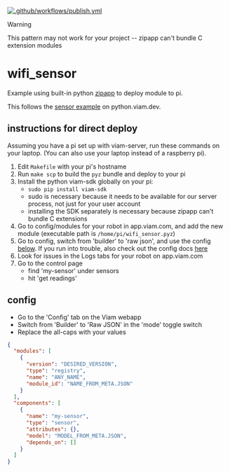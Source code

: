 [![.github/workflows/publish.yml](https://github.com/viamrobotics/zipapp-module/actions/workflows/publish.yml/badge.svg)](https://github.com/viamrobotics/zipapp-module/actions/workflows/publish.yml)

> [!WARNING]
> This pattern may not work for your project -- zipapp can't bundle C extension modules

# wifi_sensor

Example using built-in python [zipapp](https://docs.python.org/3.11/library/zipapp.html) to deploy module to pi.

This follows the [sensor example](https://python.viam.dev/examples/example.html#create-custom-modules) on python.viam.dev.

## instructions for direct deploy

Assuming you have a pi set up with viam-server, run these commands on your laptop. (You can also use your laptop instead of a raspberry pi).

1. Edit `Makefile` with your pi's hostname
1. Run `make scp` to build the `pyz` bundle and deploy to your pi
1. Install the python viam-sdk globally on your pi:
	- `sudo pip install viam-sdk`
	- sudo is necessary because it needs to be available for our server process, not just for your user account
	- installing the SDK separately is necessary because zipapp can't bundle C extensions
1. Go to config/modules for your robot in app.viam.com, and add the new module (executable path is `/home/pi/wifi_sensor.pyz`)
1. Go to config, switch from 'builder' to 'raw json', and use the config [below](#config). If you run into trouble, also check out the config docs [here](https://python.viam.dev/examples/example.html#configure-a-modular-resource)
1. Look for issues in the Logs tabs for your robot on app.viam.com
1. Go to the control page
	- find 'my-sensor' under sensors
	- hit 'get readings'

## config

- Go to the 'Config' tab on the Viam webapp
- Switch from 'Builder' to 'Raw JSON' in the 'mode' toggle switch
- Replace the all-caps with your values

```json
{
  "modules": [
    {
      "version": "DESIRED_VERSION",
      "type": "registry",
      "name": "ANY_NAME",
      "module_id": "NAME_FROM_META.JSON"
    }
  ],
  "components": [
    {
      "name": "my-sensor",
      "type": "sensor",
      "attributes": {},
      "model": "MODEL_FROM_META.JSON",
      "depends_on": []
    }
  ]
}
```
